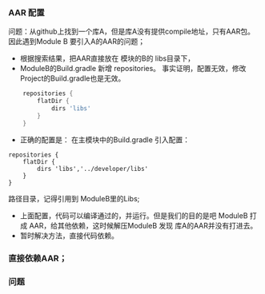### AAR 配置
问题：从github上找到一个库A，但是库A没有提供compile地址，只有AAR包。因此遇到Module B 要引入A的AAR的问题；
* 根据搜索结果，把AAR直接放在 模块的B的 libs目录下，
* ModuleB的Build.gradle 新增 repositories。 事实证明，配置无效，修改 Project的Build.gradle也是无效。
```groovy
    repositories {
        flatDir {
            dirs 'libs'
        }
    }  
```
* 正确的配置是： 在主模块中的Build.gradle 引入配置：
```
repositories {
    flatDir {
        dirs 'libs','../developer/libs'
    }
}
```
路径目录，记得引用到 ModuleB里的Libs;
* 上面配置，代码可以编译通过的，并运行。但是我们的目的是吧 ModuleB  打成 AAR，给其他依赖，这时候解压ModuleB
发现 库A的AAR并没有打进去。
* 暂时解决方法，直接代码依赖。


### 直接依赖AAR；

### 问题

